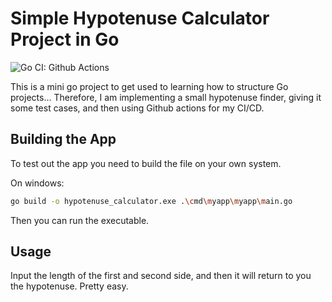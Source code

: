 # Simple Hypotenuse Calculator Project in Go

![Go CI: Github Actions](https://github.com/mattangoh/hypotenuse_finder/actions/workflows/go.yml/badge.svg)

This is a mini go project to get used to learning how to structure Go projects... Therefore, I am implementing a small hypotenuse finder, giving it some test cases, and then using Github actions for my CI/CD.

## Building the App
To test out the app you need to build the file on your own system. 

On windows:
```bash
go build -o hypotenuse_calculator.exe .\cmd\myapp\myapp\main.go
```
Then you can run the executable.

## Usage

Input the length of the first and second side, and then it will return to you the hypotenuse. Pretty easy.



